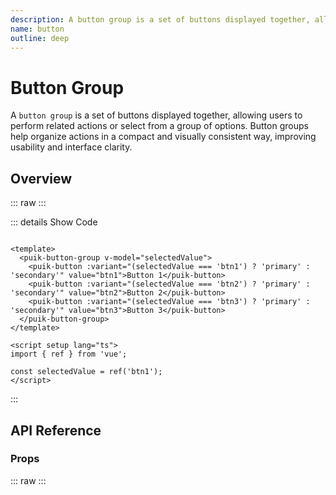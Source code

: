 ```yaml
---
description: A button group is a set of buttons displayed together, allowing users to perform related actions or select from a group of options. Button groups help organize actions in a compact and visually consistent way, improving usability and interface clarity.
name: button
outline: deep
---
```

<script setup>
  import ButtonGroup from '@vitepress/components/ButtonGroup.vue';
  import DataAttributes from '@vitepress/utilities/DataAttributes.vue';
  import ComponentOverview from '@vitepress/utilities/ComponentOverview.vue';

  const attributes = [
    {
      prop: 'modelValue',
      default: 'undefined',
      type: 'string | number | object | []',
      description: 'Selected button v-model',
      required: false
    }
  ];
</script>

# Button Group

A `button group` is a set of buttons displayed together, allowing users to perform related actions or select from a group of options. Button groups help organize actions in a compact and visually consistent way, improving usability and interface clarity.

## Overview

::: raw
<ComponentOverview>
  <ButtonGroup />
</ComponentOverview>
:::

::: details Show Code

```vue

<template>
  <puik-button-group v-model="selectedValue">
    <puik-button :variant="(selectedValue === 'btn1') ? 'primary' : 'secondary'" value="btn1">Button 1</puik-button>
    <puik-button :variant="(selectedValue === 'btn2') ? 'primary' : 'secondary'" value="btn2">Button 2</puik-button>
    <puik-button :variant="(selectedValue === 'btn3') ? 'primary' : 'secondary'" value="btn3">Button 3</puik-button>
  </puik-button-group>
</template>

<script setup lang="ts">
import { ref } from 'vue';

const selectedValue = ref('btn1');
</script>

```

:::

## API Reference

### Props

::: raw
<DataAttributes :attributes="attributes" />
:::
